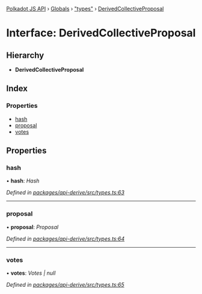 [Polkadot JS API](../README.md) › [Globals](../globals.md) › ["types"](../modules/_types_.md) › [DerivedCollectiveProposal](_types_.derivedcollectiveproposal.md)

# Interface: DerivedCollectiveProposal

## Hierarchy

* **DerivedCollectiveProposal**

## Index

### Properties

* [hash](_types_.derivedcollectiveproposal.md#hash)
* [proposal](_types_.derivedcollectiveproposal.md#proposal)
* [votes](_types_.derivedcollectiveproposal.md#votes)

## Properties

###  hash

• **hash**: *Hash*

*Defined in [packages/api-derive/src/types.ts:63](https://github.com/polkadot-js/api/blob/dd97e9daee/packages/api-derive/src/types.ts#L63)*

___

###  proposal

• **proposal**: *Proposal*

*Defined in [packages/api-derive/src/types.ts:64](https://github.com/polkadot-js/api/blob/dd97e9daee/packages/api-derive/src/types.ts#L64)*

___

###  votes

• **votes**: *Votes | null*

*Defined in [packages/api-derive/src/types.ts:65](https://github.com/polkadot-js/api/blob/dd97e9daee/packages/api-derive/src/types.ts#L65)*
